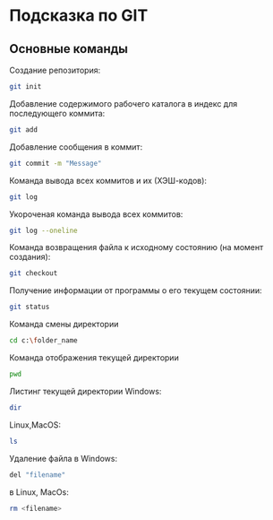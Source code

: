 # Подсказка по GIT

## Основные команды


Создание репозитория:
```sh
git init
```

Добавление содержимого рабочего каталога в индекс для последующего коммита:
```sh
git add
```

Добавление сообщения в коммит:
```sh
git commit -m "Message"
```

Команда вывода всех коммитов и их (ХЭШ-кодов):
```sh
git log
```

Укороченая команда вывода всех коммитов:
```sh
git log --oneline
```

Команда возвращения файла к исходному состоянию (на момент создания):
```sh
git checkout
```

Получение информации от программы о его текущем состоянии:
```sh
git status
```

Команда смены директории
```sh
cd c:\folder_name
```

Команда отображения текущей директории
```sh
pwd
```

Листинг текущей директории
Windows:
```sh
dir
```

Linux,MacOS:
```sh
ls
```

Удаление файла в Windows:
```sh
del "filename"
```
в Linux, MacOs:
```sh
rm <filename>

